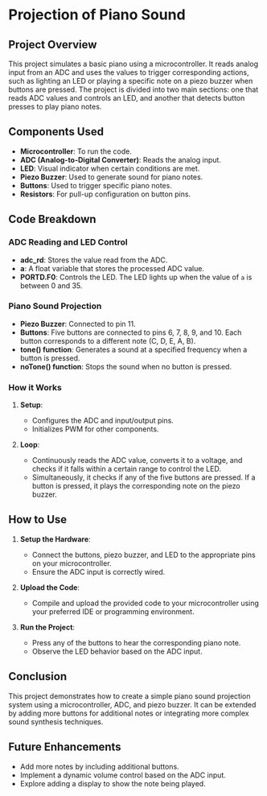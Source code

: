 # Projection of Piano Sound

## Project Overview
This project simulates a basic piano using a microcontroller. It reads analog input from an ADC and uses the values to trigger corresponding actions, such as lighting an LED or playing a specific note on a piezo buzzer when buttons are pressed. The project is divided into two main sections: one that reads ADC values and controls an LED, and another that detects button presses to play piano notes.

## Components Used
- **Microcontroller**: To run the code.
- **ADC (Analog-to-Digital Converter)**: Reads the analog input.
- **LED**: Visual indicator when certain conditions are met.
- **Piezo Buzzer**: Used to generate sound for piano notes.
- **Buttons**: Used to trigger specific piano notes.
- **Resistors**: For pull-up configuration on button pins.

## Code Breakdown

### ADC Reading and LED Control
- **adc_rd**: Stores the value read from the ADC.
- **a**: A float variable that stores the processed ADC value.
- **PORTD.F0**: Controls the LED. The LED lights up when the value of `a` is between 0 and 35.

### Piano Sound Projection
- **Piezo Buzzer**: Connected to pin 11.
- **Buttons**: Five buttons are connected to pins 6, 7, 8, 9, and 10. Each button corresponds to a different note (C, D, E, A, B).
- **tone() function**: Generates a sound at a specified frequency when a button is pressed.
- **noTone() function**: Stops the sound when no button is pressed.

### How it Works
1. **Setup**: 
    - Configures the ADC and input/output pins.
    - Initializes PWM for other components.
  
2. **Loop**: 
    - Continuously reads the ADC value, converts it to a voltage, and checks if it falls within a certain range to control the LED.
    - Simultaneously, it checks if any of the five buttons are pressed. If a button is pressed, it plays the corresponding note on the piezo buzzer.

## How to Use
1. **Setup the Hardware**:
    - Connect the buttons, piezo buzzer, and LED to the appropriate pins on your microcontroller.
    - Ensure the ADC input is correctly wired.

2. **Upload the Code**:
    - Compile and upload the provided code to your microcontroller using your preferred IDE or programming environment.

3. **Run the Project**:
    - Press any of the buttons to hear the corresponding piano note.
    - Observe the LED behavior based on the ADC input.

## Conclusion
This project demonstrates how to create a simple piano sound projection system using a microcontroller, ADC, and piezo buzzer. It can be extended by adding more buttons for additional notes or integrating more complex sound synthesis techniques.

## Future Enhancements
- Add more notes by including additional buttons.
- Implement a dynamic volume control based on the ADC input.
- Explore adding a display to show the note being played.
